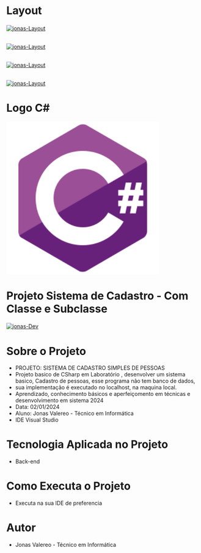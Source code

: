 # Layout

<a href="#">
<img align="center"  alt="jonas-Layout" height ="500" width ="1000" src ="https://github.com/jvalereo/Cadatros3ClasseOOP/assets/25933386/15bc3ebe-6d64-4453-87f7-79dd67be8e2e"></img>
</a>

##

<a href="#">
<img align="center"  alt="jonas-Layout" height ="500" width ="900" src ="https://github.com/jvalereo/Cadatros3ClasseOOP/assets/25933386/09743974-24d6-43c6-a1eb-3f68c46fe9b5"></img>
</a>

##

<a href="#">
<img align="center"  alt="jonas-Layout" height ="500" width ="900" src ="https://github.com/jvalereo/Cadatros3ClasseOOP/assets/25933386/0aeb02b4-cffb-42de-b5dc-ac271d58eb3b"></img>
</a>

##

<a href="#">
<img align="center"  alt="jonas-Layout" height ="500" width ="900" src ="https://github.com/jvalereo/Cadatros3ClasseOOP/assets/25933386/95195a59-74a5-49e2-83d3-04601642ce08"></img>
</a>

##


# Logo C#
<a href="#">
<img align="center"  alt="jonas-C#" height ="400" width ="400" src ="https://raw.githubusercontent.com/devicons/devicon/master/icons/csharp/csharp-original.svg" style="max-width: 100%;"></img>
</a>

# Projeto Sistema de Cadastro - Com Classe e Subclasse

<a href="#">
<img align="center"  alt="jonas-Dev" height ="70" width ="160" src ="https://user-images.githubusercontent.com/25933386/116831049-87107400-ab83-11eb-947b-0a94a3e89f04.png" style="max-width: 100%;"></img>
</a>

# Sobre o Projeto

- PROJETO:  SISTEMA DE CADASTRO SIMPLES DE PESSOAS
- Projeto basico de CSharp em Laboratório , desenvolver um sistema basico, Cadastro de pessoas, esse programa  não tem banco de dados,
- sua implementação é executado no localhost, na maquina local.
- Aprendizado, conhecimento básicos e aperfeiçomento em técnicas e desenvolvimento em sistema 2024
- Data:  02/01/2024
- Aluno: Jonas Valereo - Técnico em Informática
- IDE Visual Studio

# Tecnologia Aplicada no Projeto

- Back-end

# Como Executa o Projeto

- Executa na sua IDE de preferencia

# Autor

- Jonas Valereo - Técnico em Informática 
